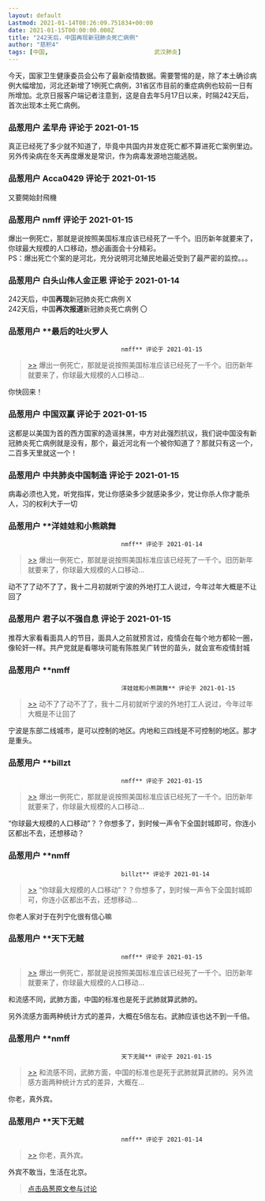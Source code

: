 ```yaml
---
layout: default
Lastmod: 2021-01-14T08:26:09.751834+00:00
date: 2021-01-15T00:00:00.000Z
title: "242天后，中国再现新冠肺炎死亡病例"
author: "慈积4"
tags: [中国,								武汉肺炎]
---
```


今天，国家卫生健康委员会公布了最新疫情数据。需要警惕的是，除了本土确诊病例大幅增加，河北还新增了1例死亡病例，31省区市目前的重症病例也较前一日有所增加。北京日报客户端记者注意到，这是自去年5月17日以来，时隔242天后，首次出现本土死亡病例。

            
### 品葱用户 **孟早舟** 评论于 2021-01-15
        
真正已经死了多少就不知道了，毕竟中共国内并发症死亡都不算进死亡案例里边。  
另外传染病在冬天再度爆发是常识，作为病毒发源地岂能逃脱。
        


            
### 品葱用户 **Acca0429** 评论于 2021-01-15
        
又要開始封飛機
        


            
### 品葱用户 **nmff** 评论于 2021-01-15
        
爆出一例死亡，那就是说按照美国标准应该已经死了一千个。旧历新年就要来了，你球最大规模的人口移动，想必画面会十分精彩。  
PS：爆出死亡个案的是河北，充分说明河北殖民地最近受到了最严密的监控。。。
        


            
### 品葱用户 **白头山伟人金正恩** 评论于 2021-01-14
        
242天后，中国**再现**新冠肺炎死亡病例 Ⅹ  
242天后，中国**再次报道**新冠肺炎死亡病例 〇
        


            
### 品葱用户 **最后的吐火罗人				
									nmff** 评论于 2021-01-15
        
> [\>>]( "/article/item_id-584022#") 爆出一例死亡，那就是说按照美国标准应该已经死了一千个。旧历新年就要来了，你球最大规模的人口移动...

  
你快回来！
        


            
### 品葱用户 **中国双赢** 评论于 2021-01-15
        
这都是以美国为首的西方国家的造谣抹黑，中方对此强烈抗议，我们说中国没有新冠肺炎死亡病例就是没有，那个，最近河北有一个被你知道了？那就只有这一个，二百多天里就这一个！
        


            
### 品葱用户 **中共肺炎中国制造** 评论于 2021-01-15
        
病毒必须也入党，听党指挥，党让你感染多少就感染多少，党让你杀人你才能杀人，习的权利大于一切
        


            
### 品葱用户 **洋娃娃和小熊跳舞				
									nmff** 评论于 2021-01-14
        
> [\>>]( "/article/item_id-584022#") 爆出一例死亡，那就是说按照美国标准应该已经死了一千个。旧历新年就要来了，你球最大规模的人口移动...

  
  
动不了了动不了了，我十二月初就听宁波的外地打工人说过，今年过年大概是不让回了
        


            
### 品葱用户 **君子以不强自息** 评论于 2021-01-15
        
推荐大家看看面具人的节目，面具人之前就预言过，疫情会在每个地方都轮一圈，像轮奸一样。共产党就是看哪块可能有陈胜吴广转世的苗头，就会宣布疫情封城
        


            
### 品葱用户 **nmff				
									洋娃娃和小熊跳舞** 评论于 2021-01-15
        
> [\>>]( "/article/item_id-584131#") 动不了了动不了了，我十二月初就听宁波的外地打工人说过，今年过年大概是不让回了

  
宁波是东部二线城市，是可以控制的地区。内地和三四线是不可控制的地区。那才是重头。
        


            
### 品葱用户 **billzt				
									nmff** 评论于 2021-01-15
        
> [\>>]( "/article/item_id-584022#") 爆出一例死亡，那就是说按照美国标准应该已经死了一千个。旧历新年就要来了，你球最大规模的人口移动...

  
  
“你球最大规模的人口移动”？？你想多了，到时候一声令下全国封城即可，你连小区都出不去，还想移动？
        


            
### 品葱用户 **nmff				
									billzt** 评论于 2021-01-14
        
> [\>>]( "/article/item_id-584177#") “你球最大规模的人口移动”？？你想多了，到时候一声令下全国封城即可，你连小区都出不去，还想移动...

  
你老人家对于在列宁化很有信心嘛
        


            
### 品葱用户 **天下无贼				
									nmff** 评论于 2021-01-15
        
> [\>>]( "/article/item_id-584022#") 爆出一例死亡，那就是说按照美国标准应该已经死了一千个。旧历新年就要来了，你球最大规模的人口移动...

  
  
和流感不同，武肺方面，中国的标准也是死于武肺就算武肺的。  
  
另外流感方面两种统计方式的差异，大概在5倍左右。武肺应该也达不到一千倍。
        


            
### 品葱用户 **nmff				
									天下无贼** 评论于 2021-01-15
        
> [\>>]( "/article/item_id-584184#") 和流感不同，武肺方面，中国的标准也是死于武肺就算武肺的。另外流感方面两种统计方式的差异，大概在...

  
你老，真外宾。
        


            
### 品葱用户 **天下无贼				
									nmff** 评论于 2021-01-14
        
> [\>>]( "/article/item_id-584186#") 你老，真外宾。

  
  
外宾不敢当，生活在北京。
        






> [点击品葱原文参与讨论](https://pincong.rocks/article/28534)

